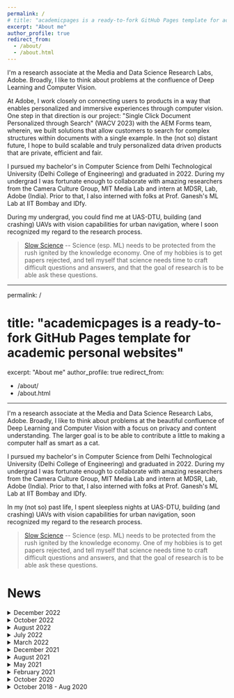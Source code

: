 ```yaml
---
permalink: /
# title: "academicpages is a ready-to-fork GitHub Pages template for academic personal websites"
excerpt: "About me"
author_profile: true
redirect_from: 
  - /about/
  - /about.html
---
```


I'm a research associate at the Media and Data Science Research Labs, Adobe. Broadly, I like to think about problems at the confluence of Deep Learning and Computer Vision. 

At Adobe, I work closely on connecting users to products in a way that enables personalized and immersive experiences through computer vision. One step in that direction is our project: "Single Click Document Personalized through Search" (WACV 2023) with the AEM Forms team, wherein, we built solutions that allow customers to search for complex structures within documents with a single example. In the (not so) distant future, I hope to build scalable and truly personalized data driven products that are private, efficient and fair.

I pursued my bachelor's in Computer Science from Delhi Technological University (Delhi College of Engineering) and graduated in 2022. During my undergrad I was fortunate enough to collaborate with amazing researchers from the Camera Culture Group, MIT Media Lab and intern at MDSR, Lab, Adobe (India). Prior to that, I also interned with folks at Prof. Ganesh's ML Lab at IIT Bombay and IDfy.

During my undergrad, you could find me at UAS-DTU, building (and crashing) UAVs with vision capabilities for urban navigation, where I soon recognized my regard to the research process. 


> [Slow Science](https://acofacien.org/images/files/BIBLIOTECA/Poliiticas_educacion_superior/SLOW%20SCIENCE%20MANIFESTO.pdf) -- Science (esp. ML) needs to be protected from the rush ignited by the knowledge economy. One of my hobbies is to get papers rejected, and tell myself that science needs time to craft difficult questions and answers, and that the goal of research is to be able ask these questions. 


---
permalink: /
# title: "academicpages is a ready-to-fork GitHub Pages template for academic personal websites"
excerpt: "About me"
author_profile: true
redirect_from: 
  - /about/
  - /about.html
---

I'm a research associate at the Media and Data Science Research Labs, Adobe. Broadly, I like to think about problems at the beautiful confluence of Deep Learning and Computer Vision with a focus on privacy and content understanding. The larger goal is to be able to contribute a little to making a computer half as smart as a cat.

I pursued my bachelor's in Computer Science from Delhi Technological University (Delhi College of Engineering) and graduated in 2022. During my undergrad I was fortunate enough to collaborate with amazing researchers from the Camera Culture Group, MIT Media Lab and intern at MDSR, Lab, Adobe (India). Prior to that, I also interned with folks at Prof. Ganesh's ML Lab at IIT Bombay and IDfy.

In my (not so) past life, I spent sleepless nights at UAS-DTU, building (and crashing) UAVs with vision capabilities for urban navigation, soon recognized my regard to the research process. 


> [Slow Science](https://acofacien.org/images/files/BIBLIOTECA/Poliiticas_educacion_superior/SLOW%20SCIENCE%20MANIFESTO.pdf) -- Science (esp. ML) needs to be protected from the rush ignited by the knowledge economy. One of my hobbies is to get papers rejected, and tell myself that science needs time to craft difficult questions and answers, and that the goal of research is to be able ask these questions. 


# News
<details>
  <summary>December 2022</summary>

  - [Densely Connected Transformer for Single Image Dehazing](https://doi.org/10.1016/j.jvcir.2022.103722): accepted at Journal of Visual Communication and Image Representation.
</details>

<details>
  <summary>October 2022</summary>

  - One Shot Doc Snippet Detection accepted at WACV, 2023 with collaborators at Adobe!
</details>

<details>
  <summary>August 2022</summary>

  - Detect Document Snippets in One Shot! Preprint available on [arxiv](https://arxiv.org/abs/2209.06584) (Adobe, MDSR.)
</details>

<details>
  <summary>July 2022</summary>

  - Joined MDSR Labs, Adobe, India.
  - CBNS accepted at ECCV 2022!
  - Completed undergrad :)
</details>

<details>
  <summary>March 2022</summary>

  - [Preprint](https://web.media.mit.edu/~ayushc/CBNS.pdf): CBNS for Private Sampling for 3D point clouds with potential for deploying ML systems in sensitive environments.
  - [Preprint](https://arxiv.org/abs/2112.01637): AdaSplit for Low resource distributed ML systems (Split Learning)
  - Received pre-placement offer from Adobe!
</details>

<details>
  <summary>December 2021</summary>

  - Attended NIPS '21 and presented our work on Benford's Law ([paper](https://ml4physicalsciences.github.io/2021/files/NeurIPS_ML4PS_2021_99.pdf)/[poster](https://ml4physicalsciences.github.io/2021/files/NeurIPS_ML4PS_2021_99_poster.png))
</details>

<details>
  <summary>August 2021</summary>

  - Do Neural Network Parameters also follow Benford's Law? Our work exploring interesting properties of parameter distribution accepted at NIPS'21 [ML4Physics](https://ml4physicalsciences.github.io/2021/) workshop!
</details>

<details>
  <summary>May 2021</summary>

  - Began Research Internship at Adobe, MDSR.
</details>

<details>
  <summary>February 2021</summary>

  - Began collaborations with [Ayush Chopra](https://www.media.mit.edu/people/ayushc/overview/) at [Massachusetts Institute of Technology, Media Lab](https://www.media.mit.edu/) (work on Split Learning, Private CV) and [Yannic Kilcher (ETH Zurich)](http://www.da.inf.ethz.ch/people/YannicKilcher/) (extension of Benford's Law preprint).
</details>

<details>
  <summary>October 2020</summary>

  - Began a project on Benford's Law with the newly founded [research group](https://github.com/The-Learning-Machines).
  - Began internship with [Prof. Ganesh](https://www.cse.iitb.ac.in/~ganesh/) at Indian Institute of Technology, Bombay.
</details>

<details>
  <summary>October 2018 - Aug 2020</summary>

  - Joined ML Lab at Delhi Technological University, exploring work on Image Dehazing and transformers.
  - Completed internship at [IDfy](https://www.idfy.com/), working on a signature matching service with the data science team.
  - Reached the final phase of [IAF-Mehar Baba Prize](https://indianexpress.com/article/cities/bangalore/iaf-announces-winners-mehar-baba-swarm-drone-competition-7588658/) in collaboration with [Adani Aerospace](https://www.adanidefence.com/) (the only undergrad team in the top 3), winners of the best comm architecture.
  - Worked on the fabrication of the VTOL system for IAF Mehar Baba Competition phase one.
  - Joined Team [UAS-DTU](https://uasdtu.com/) and began working on [Indian Air Force (IAF) Mehar Baba Competition](https://indianexpress.com/article/cities/bangalore/iaf-announces-winners-mehar-baba-swarm-drone-competition-7588658/).



Reach out to me
------
I'm always happy to connect with people to collaborate, indugle my sci-fi fantasies or argue about football. Feel free to reach out to me via my email :)

Take a look here if you would like to find out about some of the awesome work we do at a [self-funded research group](https://github.com/The-Learning-Machines)!


Reach out to me
------
I'm always happy to connect with people to collaborate, indugle my sci-fi fantasies or argue about football. Feel free to reach out to me via my email :)

Take a look here if you would like to find out about some of the awesome work we do at a [self-funded research group](https://github.com/The-Learning-Machines)!
